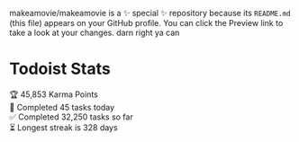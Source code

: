 makeamovie/makeamovie is a ✨ special ✨ repository because its `README.md` (this file) appears on your GitHub profile.
You can click the Preview link to take a look at your changes. darn right ya can

# Todoist Stats

<!-- TODO-IST:START -->
🏆  45,853 Karma Points           
🌸  Completed 45 tasks today           
✅  Completed 32,250 tasks so far           
⏳  Longest streak is 328 days
<!-- TODO-IST:END -->
